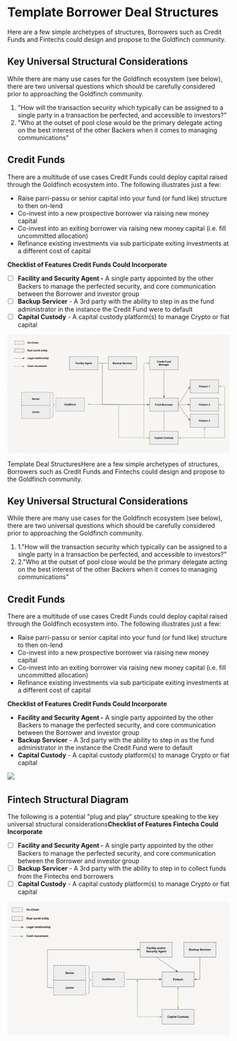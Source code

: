 # Template Borrower Deal Structures



Here are a few simple archetypes of structures, Borrowers such as Credit Funds and Fintechs could design and propose to the Goldfinch community.

## Key Universal Structural Considerations

While there are many use cases for the Goldfinch ecosystem (see below), there are two universal questions which should be carefully considered prior to approaching the Goldfinch community.

1. "How will the transaction security which typically can be assigned to a single party in a transaction be perfected, and accessible to investors?"
2. "Who at the outset of pool close would be the primary delegate acting on the best interest of the other Backers when it comes to managing communications"

## Credit Funds

There are a multitude of use cases Credit Funds could deploy capital raised through the Goldfinch ecosystem into. The following illustrates just a few:

* Raise parri-passu or senior capital into your fund (or fund like) structure to then on-lend
* Co-invest into a new prospective borrower via raising new money capital
* Co-invest into an exiting borrower via raising new money capital (i.e. fill uncommitted allocation)
* Refinance existing investments via sub participate exiting investments at a different cost of capital

**Checklist of Features Credit Funds Could Incorporate**

* [ ] **Facility and Security Agent -** A single party appointed by the other Backers to manage the perfected security, and core communication between the Borrower and investor group
* [ ] **Backup Servicer** - A 3rd party with the ability to step in as the fund administrator in the instance the Credit Fund were to default
* [ ] **Capital Custody** - A capital custody platform(s) to manage Crypto or fiat capital

![](../../.gitbook/assets/template1.png)



Template Deal StructuresHere are a few simple archetypes of structures, Borrowers such as Credit Funds and Fintechs could design and propose to the Goldfinch community.

## Key Universal Structural Considerations <a href="#key-universal-structural-considerations" id="key-universal-structural-considerations"></a>

While there are many use cases for the Goldfinch ecosystem (see below), there are two universal questions which should be carefully considered prior to approaching the Goldfinch community.

1. 1."How will the transaction security which typically can be assigned to a single party in a transaction be perfected, and accessible to investors?"
2. 2."Who at the outset of pool close would be the primary delegate acting on the best interest of the other Backers when it comes to managing communications"

## Credit Funds <a href="#credit-funds" id="credit-funds"></a>

There are a multitude of use cases Credit Funds could deploy capital raised through the Goldfinch ecosystem into. The following illustrates just a few:

* Raise parri-passu or senior capital into your fund (or fund like) structure to then on-lend
* Co-invest into a new prospective borrower via raising new money capital
* Co-invest into an exiting borrower via raising new money capital (i.e. fill uncommitted allocation)
* Refinance existing investments via sub participate exiting investments at a different cost of capital

**Checklist of Features Credit Funds Could Incorporate**

* **Facility and Security Agent -** A single party appointed by the other Backers to manage the perfected security, and core communication between the Borrower and investor group
* **Backup Servicer** - A 3rd party with the ability to step in as the fund administrator in the instance the Credit Fund were to default
* **Capital Custody** - A capital custody platform(s) to manage Crypto or fiat capital

![](https://3443518467-files.gitbook.io/\~/files/v0/b/gitbook-x-prod.appspot.com/o/spaces%2Fe1Sx6jLwR3qY8QV0mqlW%2Fuploads%2F5lFsD4ZRL5Pkt53ymdZD%2FScreen%20Shot%202022-02-14%20at%201.52.52%20AM.png?alt=media\&token=9571b5cb-2cb1-4f14-8919-0e2fbdbd1b18)



## Fintech Structural Diagram <a href="#fintech-structural-diagram" id="fintech-structural-diagram"></a>

The following is a potential "plug and play" structure speaking to the key universal structural considerations**Checklist of Features Fintechs Could Incorporate**

* [ ] **Facility and Security Agent -** A single party appointed by the other Backers to manage the perfected security, and core communication between the Borrower and investor group
* [ ] **Backup Servicer** - A 3rd party with the ability to step in to collect funds from the Fintechs end borrowers
* [ ] **Capital Custody** - A capital custody platform(s) to manage Crypto or fiat capital

![](../../.gitbook/assets/template2.png)
